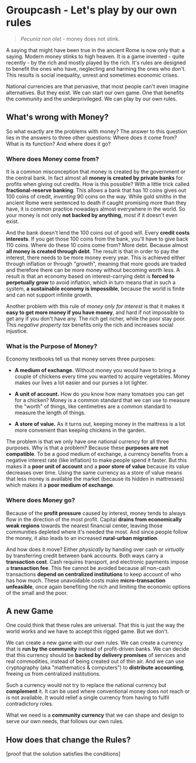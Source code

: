 # Groupcash - Let's play by our own rules

> *Pecunia non olet* - money does not stink.

A saying that might have been true in the ancient Rome is now only that: a saying. Modern money stinks to high heaven. It is a game invented - quite recently - by the rich and mostly played by the rich. It's rules are designed to benefit the ones who have, neglecting and harming the ones who don't. This results is social inequality, unrest and sometimes economic crises.

National currencies are that pervasive, that most people can't even imagine alternatives. But they exist. We can start our own game. One that benefits the community and the underprivileged. We can play by our own rules.



## What's wrong with Money?

So what exactly are the problems with money? The answer to this question lies in the answers to three other questions: Where does it come from? What is its function? And where does it go?


### Where does Money come from?

It is a common misconception that money is created by the government or the central bank. In fact almost all **money is created by private banks** for profits when giving out credits. How is this possible? With a little trick called **fractional-reserve banking**. This allows a bank that has 10 coins gives out 100 coins of credit, *inventing* 90 coins on the way. While gold smiths in the ancient Rome were sentenced to death if caught promising more than they have, it is common practice nowadays almost everywhere in the world. So your money is not only **not backed by anything**, most if it doesn't even exist.

And the bank doesn't lend the 100 coins out of good will. Every **credit costs interests**. If you get those 100 coins from the bank, you'll have to give back 110 coins. Where do these 10 coins come from? More debt. Because almost **all money is created through debt**. The result is that in order to pay the interest, there needs to be more money every year. This is achieved either through inflation or through "growth", meaning that more goods are traded and therefore there can be more money without becoming worth less. A result is that an economy based on interest-carrying debt is **forced to perpetually grow** to avoid inflation, which in turn means that in such a system, **a sustainable economy is impossible**, because the world is finite and can not support infinite growth.

Another problem with this rule of *money only for interest* is that it makes it **easy to get more money if you have money**, and hard if not impossible to get any if you don't have any. The rich get richer, while the poor stay poor. This *negative property tax* benefits only the rich and increases social injustice.


### What is the Purpose of Money?

Economy textbooks tell us that money serves three purposes:

+ **A medium of exchange.** Without money you would have to bring a couple of chickens every time you wanted to acquire vegetables. Money makes our lives a lot easier and our purses a lot lighter.

+ **A unit of account.** How do you know how many tomatoes you can get for a chicken? Money is a common standard that we can use to measure the "worth" of things, like centimetres are a common standard to measure the length of things.

+ **A store of value.** As it turns out, keeping money in the mattress is a lot more convenient than keeping chickens in the garden.

The problem is that we only have one national currency for all three purposes. Why is that a problem? Because these **purposes are not compatible**. To be a good medium of exchange, a currency benefits from a negative interest rate (like inflation) to make people spend it faster. But this makes it a **poor unit of account** and a **poor store of value** because its value decreases over time. Using the same currency as a store of value means that less money is available the market (because its hidden in mattresses) which makes it a **poor medium of exchange**.


### Where does Money go?

Because of the **profit pressure** caused by interest, money tends to always flow in the direction of the most profit. Capital **drains from economically weak regions** towards the nearest financial center, leaving those communities depleted where it's needed the most. And since people follow the money, it also leads to an increased **rural-urban migration**.

And how does it move? Either *physically* by handing over cash or *virtually* by transferring credit between bank accounts. Both ways carry a **transaction cost**. Cash requires transport, and electronic payments impose a **transaction fee**. This fee cannot be avoided because all non-cash transactions **depend on centralized institutions** to keep account of who has how much. These unavoidable costs make **micro-transaction unfeasible**, once again benefiting the rich and limiting the economic options of the small and the poor.



## A new Game

One could think that these rules are universal. That this is just the way the world works and we have to accept this rigged game. But we don't.

We can create a new game with our own rules. We can create a currency that is **run by the community** instead of profit-driven banks. We can decide that this currency should be **backed by delivery promises** of services and real commodities, instead of being created out of thin air. And we can use cryptography (aka "mathematics & computers") to **distribute accounting**, freeing us from centralized institutions.

Such a currency would not try to replace the national currency but **complement** it. It can be used where conventional money does not reach or is not available. It would relief a single currency from having to fulfil contradictory roles.

What we need is a **community currency** that we can shape and design to serve our own needs, that follows our own rules.



## How does that change the Rules?

[proof that the solution satisfies the conditions]
